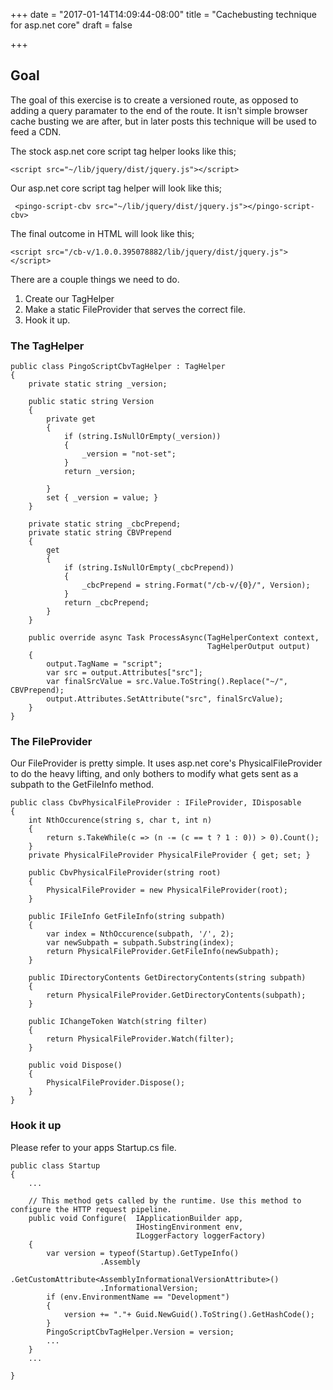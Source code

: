 +++
date = "2017-01-14T14:09:44-08:00"
title = "Cachebusting technique for asp.net core"
draft = false

+++

## Goal

The goal of this exercise is to create a versioned route, as opposed to adding a query paramater to the end of the route.
It isn't simple browser cache busting we are after, but in later posts this technique will be used to feed a CDN.

The stock asp.net core script tag helper looks like this;
```
<script src="~/lib/jquery/dist/jquery.js"></script>
```

Our asp.net core script tag helper will look like this;
```
 <pingo-script-cbv src="~/lib/jquery/dist/jquery.js"></pingo-script-cbv>
```

The final outcome in HTML will look like this;
```
<script src="/cb-v/1.0.0.395078882/lib/jquery/dist/jquery.js"></script>
```

There are a couple things we need to do.

1. Create our TagHelper
2. Make a static FileProvider that serves the correct file.
3. Hook it up.


### The TagHelper

```
public class PingoScriptCbvTagHelper : TagHelper
{
    private static string _version;

    public static string Version
    {
        private get
        {
            if (string.IsNullOrEmpty(_version))
            {
                _version = "not-set";
            }
            return _version;

        }
        set { _version = value; }
    }

    private static string _cbcPrepend;
    private static string CBVPrepend
    {
        get
        {
            if (string.IsNullOrEmpty(_cbcPrepend))
            {
                _cbcPrepend = string.Format("/cb-v/{0}/", Version);
            }
            return _cbcPrepend;
        }
    }

    public override async Task ProcessAsync(TagHelperContext context,
                                            TagHelperOutput output)
    {
        output.TagName = "script";
        var src = output.Attributes["src"];
        var finalSrcValue = src.Value.ToString().Replace("~/", CBVPrepend);
        output.Attributes.SetAttribute("src", finalSrcValue);
    }
}
```
### The FileProvider

Our FileProvider is pretty simple.  It uses asp.net core's PhysicalFileProvider to do the heavy lifting, and only bothers to modify what gets sent as a subpath to the GetFileInfo method.
```
public class CbvPhysicalFileProvider : IFileProvider, IDisposable
{
    int NthOccurence(string s, char t, int n)
    {
        return s.TakeWhile(c => (n -= (c == t ? 1 : 0)) > 0).Count();
    }
    private PhysicalFileProvider PhysicalFileProvider { get; set; }

    public CbvPhysicalFileProvider(string root)
    {
        PhysicalFileProvider = new PhysicalFileProvider(root);
    }

    public IFileInfo GetFileInfo(string subpath)
    {
        var index = NthOccurence(subpath, '/', 2);
        var newSubpath = subpath.Substring(index);
        return PhysicalFileProvider.GetFileInfo(newSubpath);
    }

    public IDirectoryContents GetDirectoryContents(string subpath)
    {
        return PhysicalFileProvider.GetDirectoryContents(subpath);
    }

    public IChangeToken Watch(string filter)
    {
        return PhysicalFileProvider.Watch(filter);
    }

    public void Dispose()
    {
        PhysicalFileProvider.Dispose();
    }
}
```
### Hook it up
Please refer to your apps Startup.cs file.

```
public class Startup
{
    ...

    // This method gets called by the runtime. Use this method to configure the HTTP request pipeline.
    public void Configure(  IApplicationBuilder app,
                            IHostingEnvironment env,
                            ILoggerFactory loggerFactory)
    {
        var version = typeof(Startup).GetTypeInfo()
                    .Assembly
                    .GetCustomAttribute<AssemblyInformationalVersionAttribute>()
                    .InformationalVersion;
        if (env.EnvironmentName == "Development")
        {
            version += "."+ Guid.NewGuid().ToString().GetHashCode();
        }
        PingoScriptCbvTagHelper.Version = version;
        ...
    }
    ...

}
```

